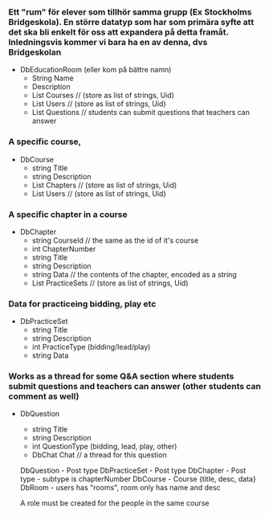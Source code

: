 ### Ett "rum" för elever som tillhör samma grupp (Ex Stockholms Bridgeskola). En större datatyp som har som primära syfte att det ska bli enkelt för oss att expandera på detta framåt. Inledningsvis kommer vi bara ha en av denna, dvs Bridgeskolan
* DbEducationRoom (eller kom på bättre namn)
  - String Name
  - Description
  - List<DbCourse> Courses // (store as list of strings, Uid)
  - List<DbUser> Users // (store as list of strings, Uid)
  - List<DbQuestion> Questions // students can submit questions that teachers can answer

### A specific course, 
* DbCourse
  - string Title
  - string Description
  - List<DbChapter> Chapters // (store as list of strings, Uid)
  - List<DbUser> Users // (store as list of strings, Uid)

### A specific chapter in a course
* DbChapter
  - string CourseId // the same as the id of it's course
  - int ChapterNumber
  - string Title
  - string Description
  - string Data // the contents of the chapter, encoded as a string
  - List<DbPracticeSets> PracticeSets // (store as list of strings, Uid)

### Data for practiceing bidding, play etc
* DbPracticeSet
  - string Title
  - string Description
  - int PracticeType (bidding/lead/play)
  - string Data

### Works as a thread for some Q&A section where students submit questions and teachers can answer (other students can comment as well)
* DbQuestion
  - string Title
  - string Description
  - int QuestionType (bidding, lead, play, other)
  - DbChat Chat // a thread for this question










  DbQuestion - Post type
  DbPracticeSet - Post type
  DbChapter - Post type - subtype is chapterNumber
  DbCourse -  Course {title, desc, data}
  DbRoom -    users has "rooms", room only has name and desc
  
  A role must be created for the people in the same course 
